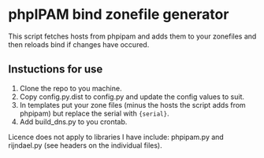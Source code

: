 # phpIPAM bind zonefile generator

This script fetches hosts from phpipam and adds them to your zonefiles and then reloads bind if changes have occured.

## Instuctions for use

1. Clone the repo to you machine.
1. Copy config.py.dist to config.py and update the config values to suit.
1. In templates put your zone files (minus the hosts the script adds from phpipam) but replace the serial with `{serial}`.
1. Add build_dns.py to you crontab.

Licence does not apply to libraries I have include: phpipam.py and rijndael.py (see headers on the individual files).
